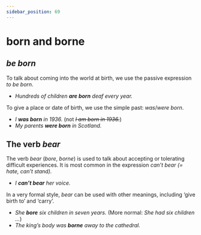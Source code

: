```yaml
---
sidebar_position: 69
---
```


# born and borne

## *be born*

To talk about coming into the world at birth, we use the passive expression *to be born*.

- *Hundreds of children **are born** deaf every year.*

To give a place or date of birth, we use the simple past: *was*/*were born*.

- *I **was born** in 1936.* (not *~~I am born in 1936.~~*)
- *My parents **were born** in Scotland.*

## The verb *bear*

The verb *bear* (*bore*, *borne*) is used to talk about accepting or tolerating difficult experiences. It is most common in the expression *can’t bear (= hate, can’t stand).*

- *I **can’t bear** her voice.*

In a very formal style, *bear* can be used with other meanings, including ‘give birth to’ and ‘carry’.

- *She **bore** six children in seven years.* (More normal: *She had six children …*)
- *The king’s body was **borne** away to the cathedral.*
